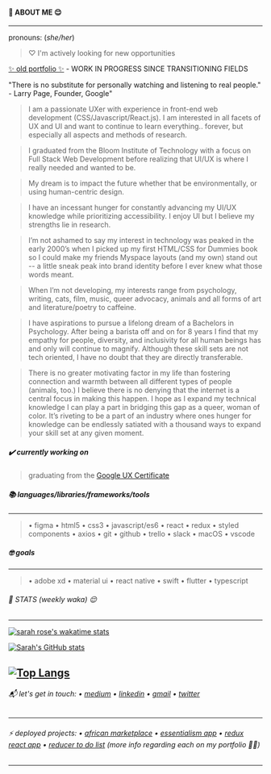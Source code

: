 

#### 🌹 ABOUT ME 😌

---

pronouns: (*she/her*)

> ♡ I'm actively looking for new opportunities 

[✨ old portfolio ✨](https://sarahrosecooper.dev/) - WORK IN PROGRESS SINCE TRANSITIONING FIELDS

 "There is no substitute for personally watching and listening to real people." - Larry Page, Founder, Google"

> I am a passionate UXer with experience in front-end web development (CSS/Javascript/React.js). I am interested in all facets of UX and UI and want to continue to learn everything.. forever, but especially all aspects and methods of research.

> I graduated from the Bloom Institute of Technology with a focus on Full Stack Web Development before realizing that UI/UX is where I really needed and wanted to be. 

> My dream is to impact the future whether that be environmentally, or using human-centric design. 

> I have an incessant hunger for constantly advancing my UI/UX knowledge while prioritizing accessibility. I enjoy UI but I believe my strengths lie in research. 

> I’m not ashamed to say my interest in technology was peaked in the early 2000’s when I picked up my first HTML/CSS for Dummies book so I could make my friends Myspace layouts (and my own) stand out -- a little sneak peak into brand identity before I ever knew what those words meant. 

> When I’m not developing, my interests range from psychology, writing, cats, film, music, queer advocacy, animals and all forms of art and literature/poetry to caffeine. 

> I have aspirations to pursue a lifelong dream of a Bachelors in Psychology. After being a barista off and on for 8 years I find that my empathy for people, diversity, and inclusivity for all human beings has and only will continue to magnify. Although these skill sets are not tech oriented, I have no doubt that they are directly transferable. 

> There is no greater motivating factor in my life than fostering connection and warmth between all different types of people (animals, too.) I believe there is no denying that the internet is a central focus in making this happen. I hope as I expand my technical knowledge I can play a part in bridging this gap as a queer, woman of color. It’s riveting to be a part of an industry where ones hunger for knowledge can be endlessly satiated with a thousand ways to expand your skill set at any given moment.

##### ✔️ currently working on

> graduating from the [Google UX Certificate](https://grow.google/certificates/ux-design/#?modal_active=none) 

##### 📚 languages/libraries/frameworks/tools
---
> • figma • html5 • css3 • javascript/es6 • react • redux • styled components • axios • git  • github  • trello  • slack  • macOS  • vscode 

##### 🤓 goals
---
> • adobe xd • material ui • react native • swift • flutter • typescript


###### 🌹 STATS (weekly waka) 😌
---

[![sarah rose's wakatime stats](https://github-readme-stats.vercel.app/api/wakatime?username=sarahrosecooperx)](https://github.com/sarahrosecooper/github-readme-stats)

[![Sarah's GitHub stats](https://github-readme-stats.vercel.app/api?username=sarahrosecooper&count_private=true&show_icons=true&theme=jolly)](https://github.com/sarahrosecooper/github-readme-stats)

[![Top Langs](https://github-readme-stats.vercel.app/api/top-langs/?username=sarahrosecooper&layout=compact)](https://github.com/sarahrosecooper/github-readme-stats)
---
###### 📬 let's get in touch: • [medium](https://medium.com/@sarahrosecooper) • [linkedin](https://www.linkedin.com/in/sarahrcooper/) • [gmail](mailto:sarahrosecooperx@gmail.com) • [twitter](https://twitter.com/sarahrosecooper)
---
###### ⚡ deployed projects: • [african marketplace](https://front-end-african-market-place.vercel.app/) • [essentialism app](https://essentialism-simplify.netlify.app/) • [redux react app](https://redux-quote-app-cqx1shs85-sarahrosecooper.vercel.app/) • [reducer to do list](https://react-redux-todo-nine.vercel.app/) (more info regarding each on my portfolio ☝🏾)
---

<!--
**sarahrosecooper/sarahrosecooper** is a ✨ _special_ ✨ repository because its `README.md` (this file) appears on your GitHub profile.

Here are some ideas to get you started:

[![Sarah's GitHub stats](https://github-readme-stats.vercel.app/api?username=sarahrosecooper)](https://github.com/sarahrosecooper/github-readme-stats)

- 🔭 I’m currently working on ...
- 🌱 I’m currently learning ...
- 👯 I’m looking to collaborate on ...
- 🤔 I’m looking for help with ...
- 💬 Ask me about ...
- 📫 How to reach me: ...
- 😄 Pronouns: ...
- ⚡ Fun fact: ...
-->
